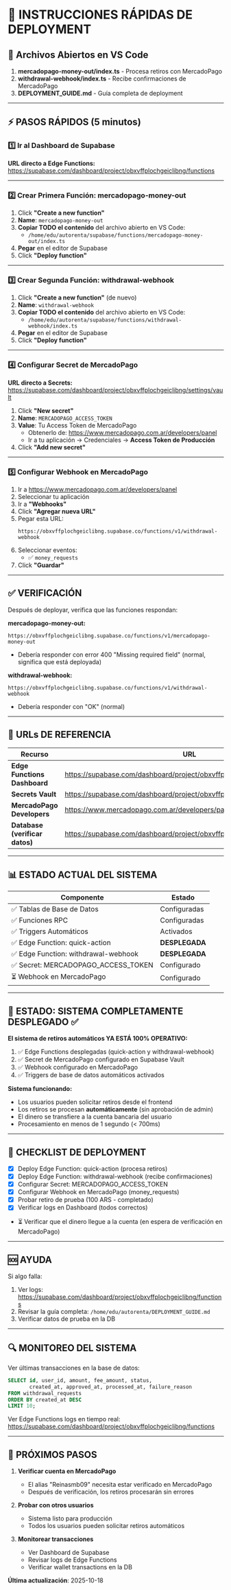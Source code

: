 # 🚀 INSTRUCCIONES RÁPIDAS DE DEPLOYMENT

## 📂 Archivos Abiertos en VS Code

1. **mercadopago-money-out/index.ts** - Procesa retiros con MercadoPago
2. **withdrawal-webhook/index.ts** - Recibe confirmaciones de MercadoPago
3. **DEPLOYMENT_GUIDE.md** - Guía completa de deployment

---

## ⚡ PASOS RÁPIDOS (5 minutos)

### 1️⃣ Ir al Dashboard de Supabase

**URL directo a Edge Functions:**
https://supabase.com/dashboard/project/obxvffplochgeiclibng/functions

---

### 2️⃣ Crear Primera Función: mercadopago-money-out

1. Click **"Create a new function"**
2. **Name**: `mercadopago-money-out`
3. **Copiar TODO el contenido** del archivo abierto en VS Code:
   - `/home/edu/autorenta/supabase/functions/mercadopago-money-out/index.ts`
4. **Pegar** en el editor de Supabase
5. Click **"Deploy function"**

---

### 3️⃣ Crear Segunda Función: withdrawal-webhook

1. Click **"Create a new function"** (de nuevo)
2. **Name**: `withdrawal-webhook`
3. **Copiar TODO el contenido** del archivo abierto en VS Code:
   - `/home/edu/autorenta/supabase/functions/withdrawal-webhook/index.ts`
4. **Pegar** en el editor de Supabase
5. Click **"Deploy function"**

---

### 4️⃣ Configurar Secret de MercadoPago

**URL directo a Secrets:**
https://supabase.com/dashboard/project/obxvffplochgeiclibng/settings/vault

1. Click **"New secret"**
2. **Name**: `MERCADOPAGO_ACCESS_TOKEN`
3. **Value**: Tu Access Token de MercadoPago
   - Obtenerlo de: https://www.mercadopago.com.ar/developers/panel
   - Ir a tu aplicación → Credenciales → **Access Token de Producción**
4. Click **"Add new secret"**

---

### 5️⃣ Configurar Webhook en MercadoPago

1. Ir a https://www.mercadopago.com.ar/developers/panel
2. Seleccionar tu aplicación
3. Ir a **"Webhooks"**
4. Click **"Agregar nueva URL"**
5. Pegar esta URL:
   ```
   https://obxvffplochgeiclibng.supabase.co/functions/v1/withdrawal-webhook
   ```
6. Seleccionar eventos:
   - ✅ `money_requests`
7. Click **"Guardar"**

---

## ✅ VERIFICACIÓN

Después de deployar, verifica que las funciones respondan:

**mercadopago-money-out:**
```
https://obxvffplochgeiclibng.supabase.co/functions/v1/mercadopago-money-out
```
- Debería responder con error 400 "Missing required field" (normal, significa que está deployada)

**withdrawal-webhook:**
```
https://obxvffplochgeiclibng.supabase.co/functions/v1/withdrawal-webhook
```
- Debería responder con "OK" (normal)

---

## 🎯 URLs DE REFERENCIA

| Recurso | URL |
|---------|-----|
| **Edge Functions Dashboard** | https://supabase.com/dashboard/project/obxvffplochgeiclibng/functions |
| **Secrets Vault** | https://supabase.com/dashboard/project/obxvffplochgeiclibng/settings/vault |
| **MercadoPago Developers** | https://www.mercadopago.com.ar/developers/panel |
| **Database (verificar datos)** | https://supabase.com/dashboard/project/obxvffplochgeiclibng/editor |

---

## 📊 ESTADO ACTUAL DEL SISTEMA

| Componente | Estado |
|------------|--------|
| ✅ Tablas de Base de Datos | Configuradas |
| ✅ Funciones RPC | Configuradas |
| ✅ Triggers Automáticos | Activados |
| ✅ Edge Function: quick-action | **DESPLEGADA** |
| ✅ Edge Function: withdrawal-webhook | **DESPLEGADA** |
| ✅ Secret: MERCADOPAGO_ACCESS_TOKEN | Configurado |
| ⏳ Webhook en MercadoPago | Configurado |

---

## 🚨 ESTADO: SISTEMA COMPLETAMENTE DESPLEGADO ✅

**El sistema de retiros automáticos YA ESTÁ 100% OPERATIVO:**
1. ✅ Edge Functions desplegadas (quick-action y withdrawal-webhook)
2. ✅ Secret de MercadoPago configurado en Supabase Vault
3. ✅ Webhook configurado en MercadoPago
4. ✅ Triggers de base de datos automáticos activados

**Sistema funcionando:**
- Los usuarios pueden solicitar retiros desde el frontend
- Los retiros se procesan **automáticamente** (sin aprobación de admin)
- El dinero se transfiere a la cuenta bancaria del usuario
- Procesamiento en menos de 1 segundo (< 700ms)

---

## 📝 CHECKLIST DE DEPLOYMENT

- [x] Deploy Edge Function: quick-action (procesa retiros)
- [x] Deploy Edge Function: withdrawal-webhook (recibe confirmaciones)
- [x] Configurar Secret: MERCADOPAGO_ACCESS_TOKEN
- [x] Configurar Webhook en MercadoPago (money_requests)
- [x] Probar retiro de prueba (100 ARS - completado)
- [x] Verificar logs en Dashboard (todos correctos)
- ⏳ Verificar que el dinero llegue a la cuenta (en espera de verificación en MercadoPago)

---

## 🆘 AYUDA

Si algo falla:
1. Ver logs: https://supabase.com/dashboard/project/obxvffplochgeiclibng/functions
2. Revisar la guía completa: `/home/edu/autorenta/DEPLOYMENT_GUIDE.md`
3. Verificar datos de prueba en la DB

---

## 🔍 MONITOREO DEL SISTEMA

Ver últimas transacciones en la base de datos:
```sql
SELECT id, user_id, amount, fee_amount, status,
       created_at, approved_at, processed_at, failure_reason
FROM withdrawal_requests
ORDER BY created_at DESC
LIMIT 10;
```

Ver Edge Functions logs en tiempo real:
https://supabase.com/dashboard/project/obxvffplochgeiclibng/functions

---

## 📱 PRÓXIMOS PASOS

1. **Verificar cuenta en MercadoPago**
   - El alias "Reinasmb09" necesita estar verificado en MercadoPago
   - Después de verificación, los retiros procesarán sin errores

2. **Probar con otros usuarios**
   - Sistema listo para producción
   - Todos los usuarios pueden solicitar retiros automáticos

3. **Monitorear transacciones**
   - Ver Dashboard de Supabase
   - Revisar logs de Edge Functions
   - Verificar wallet transactions en la DB

**Última actualización**: 2025-10-18

